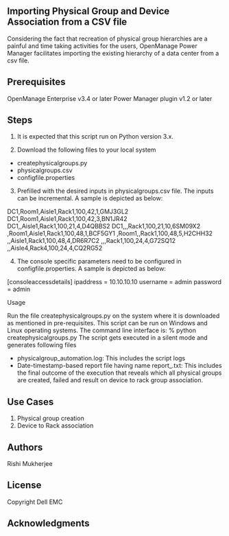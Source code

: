 ## Importing Physical Group and Device Association from a CSV file

Considering the fact that recreation of physical group hierarchies are a painful and time taking activities for the users, 
OpenManage Power Manager facilitates importing the existing hierarchy of a data center from a csv file.

## Prerequisites
OpenManage Enterprise v3.4 or later
Power Manager plugin v1.2 or later

## Steps
1.	It is expected that this script run on Python version 3.x.

2.	Download the following files to your local system

-	createphysicalgroups.py
-	physicalgroups.csv
-	configfile.properties

3.	Prefilled with the desired inputs in physicalgroups.csv file. The inputs can be incremental. A sample is depicted as below:

DC1,Room1,Aisle1,Rack1,100,42,1,GMJ3GL2
DC1,Room1,Aisle1,Rack1,100,42,3,BN1JR42
DC1,,Aisle1,Rack1,100,21,4,D4QBBS2
DC1,,,Rack1,100,21,10,6SM09X2
,Room1,Aisle1,Rack1,100,48,1,BCF5GY1
,Room1,,Rack1,100,48,5,H2CHH32
,,Aisle1,Rack1,100,48,4,DR6R7C2
,,,Rack1,100,24,4,G72SQ12
,,Aisle4,Rack4,100,24,4,CQ2RG52

4.	The console specific parameters need to be configured in configfile.properties. A sample is depicted as below:

[consoleaccessdetails]
ipaddress = 10.10.10.10
username = admin
password = admin


Usage

Run the file createphysicalgroups.py on the system where it is downloaded as mentioned in pre-requisites. This script can be 
run on Windows and Linux operating systems. The command line interface is:
% python createphysicalgroups.py
The script gets executed in a silent mode and generates following files
-	physicalgroup_automation.log: This includes the script logs
-	Date-timestamp-based report file having name report_<DateTimestamp>.txt: This includes the final outcome of the execution 
that reveals which all physical groups are created, failed and result on device to rack group association.


## Use Cases

1. Physical group creation
2. Device to Rack association

## Authors

Rishi Mukherjee

## License

Copyright Dell EMC


## Acknowledgments


